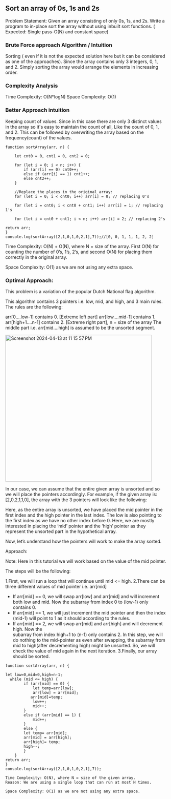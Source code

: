 ## Sort an array of 0s, 1s and 2s
Problem Statement: Given an array consisting of only 0s, 1s, and 2s. 
Write a program to in-place sort the array without using inbuilt sort functions. 
( Expected: Single pass-O(N) and constant space)

### Brute Force approach Algorithm / Intuition
Sorting ( even if it is not the expected solution here but it can be considered as one of the approaches). 
Since the array contains only 3 integers, 0, 1, and 2. 
Simply sorting the array would arrange the elements in increasing order.
### Complexity Analysis
Time Complexity: O(N*logN)
Space Complexity: O(1)

### Better Approach intuition
Keeping count of values.
Since in this case there are only 3 distinct values in the array so it's easy to maintain 
the count of all, Like the count of 0, 1, and 2. This can be followed by overwriting the 
array based on the frequency(count) of the values.

```
function sortArray(arr, n) {

    let cnt0 = 0, cnt1 = 0, cnt2 = 0;

    for (let i = 0; i < n; i++) {
        if (arr[i] == 0) cnt0++;
        else if (arr[i] == 1) cnt1++;
        else cnt2++;
    }

    //Replace the places in the original array:
    for (let i = 0; i < cnt0; i++) arr[i] = 0; // replacing 0's

    for (let i = cnt0; i < cnt0 + cnt1; i++) arr[i] = 1; // replacing 1's

    for (let i = cnt0 + cnt1; i < n; i++) arr[i] = 2; // replacing 2's

return arr;
}
console.log(sortArray([2,1,0,1,0,2,1],7));//[0, 0, 1, 1, 1, 2, 2]

```

Time Complexity: O(N) + O(N), where N = size of the array.
First O(N) for counting the number of 0’s, 1’s, 2’s, and second O(N) for placing them correctly in the original array.

Space Complexity: O(1) as we are not using any extra space.

### Optimal Approach:
This problem is a variation of the popular Dutch National flag algorithm. 

This algorithm contains 3 pointers i.e. low, mid, and high, and 3 main rules.  The rules are the following:

arr[0….low-1] contains 0. [Extreme left part]
arr[low….mid-1] contains 1.
arr[high+1….n-1] contains 2. [Extreme right part], n = size of the array
The middle part i.e. arr[mid….high] is assumed to be the unsorted segment.  

<img width="458" alt="Screenshot 2024-04-13 at 11 15 57 PM" src="https://github.com/Surbhi-Kohli/DSandAlgo/assets/32058209/8099ff19-2c82-4000-8aab-7aaeaa63f9e1">

In our case, we can assume that the entire given array is unsorted and so we will place the pointers accordingly. For example, if the given array is: [2,0,2,1,1,0], the array with the 3 pointers will look like the following:


Here, as the entire array is unsorted, we have placed the mid pointer in the first index and the high pointer in the last index. The low is also pointing to the first index as we have no other index before 0. Here, we are mostly interested in placing the ‘mid’ pointer and the ‘high’ pointer as they represent the unsorted part in the hypothetical array.

Now, let’s understand how the pointers will work to make the array sorted.

Approach:

Note: Here in this tutorial we will work based on the value of the mid pointer.

The steps will be the following:

1.First, we will run a loop that will continue until mid <= high.
2.There can be three different values of mid pointer i.e. arr[mid]
   * If arr[mid] == 0, we will swap arr[low] and arr[mid] and will increment both low and mid. Now 
     the subarray from index 0 to (low-1) only contains 0.
   * If arr[mid] == 1, we will just increment the mid pointer and then the index (mid-1) will point 
     to 1 as it should according to the rules.
   *  If arr[mid] == 2, we will swap arr[mid] and arr[high] and will decrement high. Now the  
      subarray from index high+1 to (n-1) only contains 2.
      In this step, we will do nothing to the mid-pointer as even after swapping, the subarray from 
      mid to high(after decrementing high) might be unsorted. So, we will check the value of mid 
      again in the next iteration.
3.Finally, our array should be sorted.


```
function sortArray(arr, n) {

let low=0,mid=0,high=n-1;
  while (mid <= high) {
        if (arr[mid] == 0) {
            let temp=arr[low];
            arr[low] = arr[mid];
           arr[mid]=temp;
            low++;
            mid++;
        }
        else if (arr[mid] == 1) {
            mid++;
        }
        else {
        let temp= arr[mid];
        arr[mid] = arr[high];
        arr[high]= temp;
        high--;
        }
    }
return arr;
}
console.log(sortArray([2,1,0,1,0,2,1],7));

Time Complexity: O(N), where N = size of the given array.
Reason: We are using a single loop that can run at most N times.

Space Complexity: O(1) as we are not using any extra space.

```
